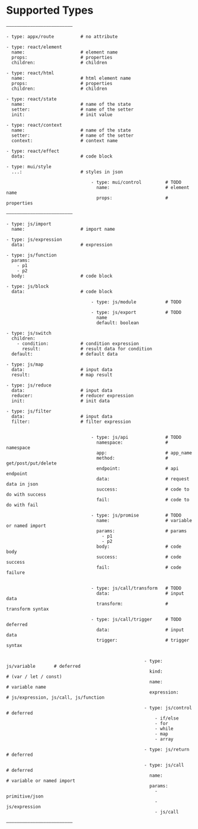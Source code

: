 # Supported Types

    —————————————————————————

    - type: appx/route          # no attribute

    - type: react/element
      name:                     # element name
      props:                    # properties
      children:                 # children

    - type: react/html
      name:                     # html element name
      props:                    # properties
      children:                 # children

    - type: react/state
      name:                     # name of the state
      setter:                   # name of the setter
      init:                     # init value

    - type: react/context
      name:                     # name of the state
      setter:                   # name of the setter
      context:                  # context name

    - type: react/effect
      data:                     # code block

    - type: mui/style
      ...:                      # styles in json

                                    - type: mui/control         # TODO
                                      name:                     # element name
                                      props:                    # properties

    —————————————————————————

    - type: js/import
      name:                     # import name

    - type: js/expression
      data:                     # expression

    - type: js/function
      params:
        - p1
        - p2
      body:                     # code block

    - type: js/block
      data:                     # code block

                                    - type: js/module           # TODO

                                    - type: js/export           # TODO
                                      name
                                      default: boolean

    - type: js/switch
      children:
        - condition:            # condition expression
          result:               # result data for condition
      default:                  # default data

    - type: js/map
      data:                     # input data
      result:                   # map result

    - type: js/reduce
      data:                     # input data
      reducer:                  # reducer expression
      init:                     # init data

    - type: js/filter
      data:                     # input data
      filter:                   # filter expression


                                    - type: js/api              # TODO
                                      namespace:                # namespace
                                      app:                      # app_name
                                      method:                   # get/post/put/delete
                                      endpoint:                 # api endpoint
                                      data:                     # request data in json
                                      success:                  # code to do with success
                                      fail:                     # code to do with fail

                                    - type: js/promise          # TODO
                                      name:                     # variable or named import
                                      params:                   # params
                                        - p1
                                        - p2
                                      body:                     # code body
                                      success:                  # code success
                                      fail:                     # code failure


                                    - type: js/call/transform   # TODO
                                      data:                     # input data
                                      transform:                # transform syntax

                                    - type: js/call/trigger     # TODO deferred
                                      data:                     # input data
                                      trigger:                  # trigger syntax


                                                        - type: js/variable       # deferred
                                                          kind:                   # (var / let / const)
                                                          name:                   # variable name
                                                          expression:             # js/expression, js/call, js/function

                                                        - type: js/control        # deferred
                                                            - if/else
                                                            - for
                                                            - while
                                                            - map
                                                            - array

                                                        - type: js/return         # deferred

                                                        - type: js/call           # deferred
                                                          name:                   # variable or named import
                                                          params:
                                                            - primitive/json
                                                            - js/expression
                                                            - js/call

    —————————————————————————
